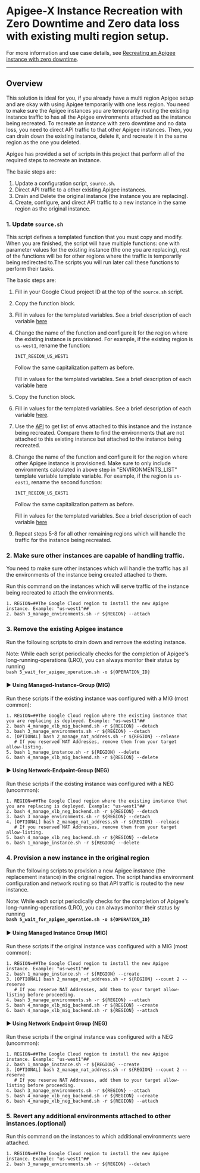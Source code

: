 # Apigee-X Instance Recreation with Zero Downtime and Zero data loss with existing multi region setup.

For more information and use case details, see
[Recreating an Apigee instance with zero downtime](https://cloud.google.com/apigee/docs/api-platform/system-administration/instance-recreate).

--------------------------------------------------------------------------------

## Overview

This solution is ideal for you, if you already have a multi region Apigee setup
and are okay with using Apigee temporarily with one less region. You need to
make sure the Apigee instances you are temporarily routing the existing instance
traffic to has all the Apigee environments attached as the instance being
recreated. To recreate an instance with zero downtime and no data loss, you need
to direct API traffic to that other Apigee instances. Then, you can drain down
the existing instance, delete it, and recreate it in the same region as the one
you deleted.

Apigee has provided a set of scripts in this project that perform all of the
required steps to recreate an instance.

The basic steps are:

1.  Update a configuration script, `source.sh`.
2.  Direct API traffic to a other existing Apigee instances.
3.  Drain and Delete the original instance (the instance you are replacing).
4.  Create, configure, and direct API traffic to a new instance in the same
    region as the original instance.

### 1. Update `source.sh`

This script defines a templated function that you must copy and modify. When you
are finished, the script will have multiple functions: one with parameter values
for the existing instance (the one you are replacing), rest of the functions
will be for other regions where the traffic is temporarily being redirected
to.The scripts you will run later call these functions to perform their tasks.

The basic steps are:

1.  Fill in your Google Cloud project ID at the top of the `source.sh` script.
2.  Copy the function block.
3.  Fill in values for the templated variables. See a brief description of each
    variable [here](./README.md#configuration-script)

4.  Change the name of the function and configure it for the region where the
    existing instance is provisioned. For example, if the existing region is
    `us-west1`, rename the function:

    `INIT_REGION_US_WEST1`

    Follow the same capitalization pattern as before.

    Fill in values for the templated variables. See a brief description of each
    variable [here](./README.md#configuration-script)

5.  Copy the function block.

6.  Fill in values for the templated variables. See a brief description of each
    variable [here](./README.md#configuration-script).

7.  Use the
    [API](https://cloud.google.com/apigee/docs/reference/apis/apigee/rest/v1/organizations.instances.attachments/list)
    to get list of envs attached to this instance and the instance being
    recreated. Compare them to find the environments that are not attached to
    this existing instance but attached to the instance being recreated.

8.  Change the name of the function and configure it for the region where other
    Apigee instance is provisioned. Make sure to only include environments
    calculated in above step in "ENVIRONMENTS_LIST" template variable template
    variable. For example, if the region is `us-east1`, rename the second
    function:

    `INIT_REGION_US_EAST1`

    Follow the same capitalization pattern as before.

    Fill in values for the templated variables. See a brief description of each
    variable [here](./README.md#configuration-script)

9.  Repeat steps 5-8 for all other remaining regions which will handle the
    traffic for the instance being recreated.

### 2. Make sure other instances are capable of handling traffic.

You need to make sure other instances which will handle the traffic has all the
environments of the instance being created attached to them.

Run this command on the instances which will serve traffic of the instance being
recreated to attach the environments.

```shell
1. REGION=##The Google Cloud region to install the new Apigee instance. Example: "us-west1"##
2. bash 3_manage_environments.sh -r ${REGION} --attach
```

### 3. Remove the existing Apigee instance

Run the following scripts to drain down and remove the existing instance.

Note: While each script periodically checks for the completion of Apigee's
long-running-operations (LRO), you can always monitor their status by running \
`bash 5_wait_for_apigee_operation.sh -o ${OPERATION_ID}`

#### ► Using Managed-Instance-Group (MIG)

Run these scripts if the existing instance was configured with a MIG (most
common):

```shell
1. REGION=##The Google Cloud region where the existing instance that you are replacing is deployed. Example: "us-west1"##
2. bash 4_manage_xlb_mig_backend.sh -r ${REGION} --detach
3. bash 3_manage_environments.sh -r ${REGION} --detach
4. [OPTIONAL] bash 2_manage_nat_address.sh -r ${REGION} --release
   # If you reserved NAT Addresses, remove them from your target allow-listing.
5. bash 1_manage_instance.sh -r ${REGION} --delete
6. bash 4_manage_xlb_mig_backend.sh -r ${REGION} --delete
```

#### ► Using Network-Endpoint-Group (NEG)

Run these scripts if the existing instance was configured with a NEG (uncommon):

```shell
1. REGION=##The Google Cloud region where the existing instance that you are replacing is deployed. Example: "us-west1"##
2. bash 4_manage_xlb_neg_backend.sh -r ${REGION} --detach
3. bash 3_manage_environments.sh -r ${REGION} --detach
4. [OPTIONAL] bash 2_manage_nat_address.sh -r ${REGION} --release
   # If you reserved NAT Addresses, remove them from your target allow-listing.
5. bash 4_manage_xlb_neg_backend.sh -r ${REGION} --delete
6. bash 1_manage_instance.sh -r ${REGION} --delete
```

### 4. Provision a new instance in the original region

Run the following scripts to provision a new Apigee instance (the replacement
instance) in the original region. The script handles environment configuration
and network routing so that API traffic is routed to the new instance.

Note: While each script periodically checks for the completion of Apigee's
long-running-operations (LRO), you can always monitor their status by running \
**`bash 5_wait_for_apigee_operation.sh -o ${OPERATION_ID}`**

#### ► Using Managed Instance Group (MIG)

Run these scripts if the original instance was configured with a MIG (most
common):

```shell
1. REGION=##The Google Cloud region to install the new Apigee instance. Example: "us-west1"##
2. bash 1_manage_instance.sh -r ${REGION} --create
3. [OPTIONAL] bash 2_manage_nat_address.sh -r ${REGION} --count 2 --reserve
   # If you reserve NAT Addresses, add them to your target allow-listing before proceeding.
4. bash 3_manage_environments.sh -r ${REGION} --attach
5. bash 4_manage_xlb_mig_backend.sh -r ${REGION} --create
6. bash 4_manage_xlb_mig_backend.sh -r ${REGION} --attach
```

#### ► Using Network Endpoint Group (NEG)

Run these scripts if the original instance was configured with a NEG (uncommon):

```shell
1. REGION=##The Google Cloud region to install the new Apigee instance. Example: "us-west1"##
2. bash 1_manage_instance.sh -r ${REGION} --create
3. [OPTIONAL] bash 2_manage_nat_address.sh -r ${REGION} --count 2 --reserve
   # If you reserve NAT Addresses, add them to your target allow-listing before proceeding.
4. bash 3_manage_environments.sh -r ${REGION} --attach
5. bash 4_manage_xlb_neg_backend.sh -r ${REGION} --create
6. bash 4_manage_xlb_neg_backend.sh -r ${REGION} --attach
```

### 5. Revert any additional environments attached to other instances.(optional)

Run this command on the instances to which additional environments were
attached.

```shell
1. REGION=##The Google Cloud region to install the new Apigee instance. Example: "us-west1"##
2. bash 3_manage_environments.sh -r ${REGION} --detach
```
